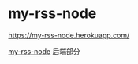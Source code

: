 # my-rss-node

https://my-rss-node.herokuapp.com/

[my-rss-node](https://github.com/summerscar/my-rss-mobile) 后端部分